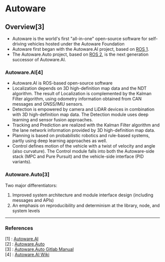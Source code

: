 # Autoware

## Overview[3]

* Autoware is the world's first "all-in-one" open-source software for self-driving vehicles hosted under the Autoware Foundation
* Autoware first began with the Autoware.AI project, based on [ROS 1](./ROS.md#ros1).
* The Autoware.Auto project, based on [ROS 2](./ROS.md#ros2), is the next generation successor of Autoware.AI.

### Autoware.AI[4] 
* Autoware.AI is ROS-based open-source software
* Localization depends on 3D high-definition map data and the NDT algorithm. The result of Localization is complemented by the Kalman Filter algorithm, using odometry information obtained from CAN messages and GNSS/IMU sensors.
* Detection is empowered by camera and LiDAR devices in combination with 3D high-definition map data. The Detection module uses deep learning and sensor fusion approaches.
* Tracking and Prediction are realized with the Kalman Filter algorithm and the lane network information provided by 3D high-definition map data.
* Planning is based on probabilistic robotics and rule-based systems, partly using deep learning approaches as well.
* Control defines motion of the vehicle with a twist of velocity and angle (also curvature). The Control module falls into both the Autoware-side stack (MPC and Pure Pursuit) and the vehicle-side interface (PID variants).

### Autoware.Auto[3]
Two major differentiators:

1. Improved system architecture and module interface design (including messages and APIs)
2. An emphasis on reproducibility and determinism at the library, node, and system levels

---

### References
[1] : [Autoware.AI](https://www.autoware.ai/)   
[2] : [Autoware.Auto](https://www.autoware.auto/)   
[3] : [Autoware.Auto Gitlab Manual](https://autowarefoundation.gitlab.io/autoware.auto/AutowareAuto/)   
[4] : [Autoware.AI Wiki](https://github.com/Autoware-AI/autoware.ai/wiki)   

